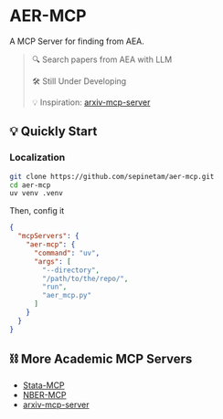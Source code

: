 # AER-MCP

A MCP Server for finding from AEA.

> 🔍 Search papers from AEA with LLM
> 
> 🛠️ Still Under Developing
> 
> 💡 Inspiration: [arxiv-mcp-server](https://github.com/blazickjp/arxiv-mcp-server)

## 💡 Quickly Start
### Localization
```bash
git clone https://github.com/sepinetam/aer-mcp.git
cd aer-mcp
uv venv .venv
```

Then, config it
```json
{
  "mcpServers": {
    "aer-mcp": {
      "command": "uv",
      "args": [
        "--directory",
        "/path/to/the/repo/",
        "run",
        "aer_mcp.py"
      ]
    }
  }
}
```

## ⛓️ More Academic MCP Servers
- [Stata-MCP](https://github.com/sepinetam/stata-mcp)
- [NBER-MCP](https://github.com/sepinetam/nber-mcp)
- [arxiv-mcp-server](https://github.com/blazickjp/arxiv-mcp-server)


